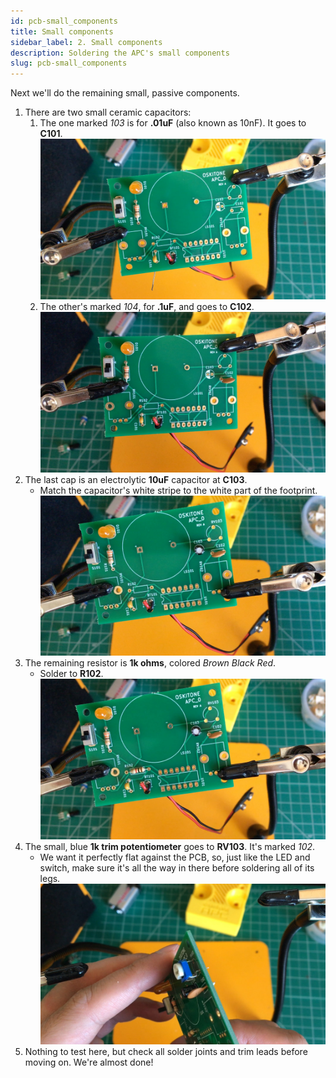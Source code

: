 ```yaml
---
id: pcb-small_components
title: Small components
sidebar_label: 2. Small components
description: Soldering the APC's small components
slug: pcb-small_components
---
```


Next we'll do the remaining small, passive components.

1. There are two small ceramic capacitors:
   1. The one marked _103_ is for **.01uF** (also known as 10nF). It goes to **C101**.
      ![.01uF to C101](/img/assembly/c101.jpg)
   2. The other's marked _104_, for **.1uF**, and goes to **C102**.
      ![.1uF to C102](/img/assembly/c102.jpg)
2. The last cap is an electrolytic **10uF** capacitor at **C103**.
   - Match the capacitor's white stripe to the white part of the footprint.
     ![10uF to C103](/img/assembly/c103.jpg)
3. The remaining resistor is **1k ohms**, colored _Brown Black Red_.
   - Solder to **R102**.
     ![1k ohms to R102](/img/assembly/r102.jpg)
4. The small, blue **1k trim potentiometer** goes to **RV103**. It's marked _102_.
   - We want it perfectly flat against the PCB, so, just like the LED and switch, make sure it's all the way in there before soldering all of its legs.
     ![1k trim pot to 102](/img/assembly/vol-flat.jpg)
5. Nothing to test here, but check all solder joints and trim leads before moving on. We're almost done!

<!-- TODO: consider breaking out test from the rest of the steps -->
